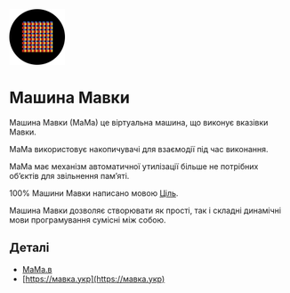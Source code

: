 <img src="./лого.svg" width="100" height="100" />

# Машина Мавки

Машина Мавки (МаМа) це віртуальна машина, що виконує вказівки Мавки.

МаМа використовує накопичувачі для взаємодії під час виконання.

МаМа має механізм автоматичної утилізації більше не потрібних обʼєктів для звільнення памʼяті.

100% Машини Мавки написано мовою [Ціль](https://ціль.укр).

Машина Мавки дозволяє створювати як прості, так і складні динамічні мови програмування сумісні між собою.

## Деталі

- [МаМа.в](./МаМа.в)
- [https://мавка.укр](https://мавка.укр)